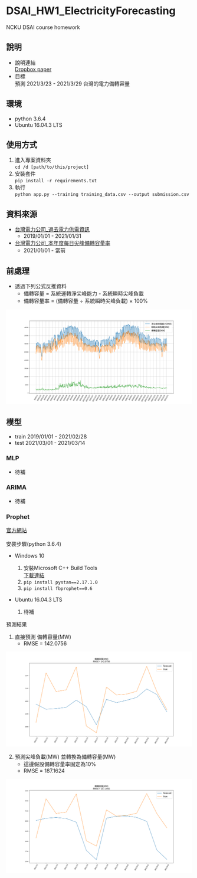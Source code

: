 # DSAI_HW1_ElectricityForecasting
NCKU DSAI course homework

## 說明
* 說明連結\
[Dropbox paper](https://www.dropbox.com/scl/fi/tx7md0teq0z4m3v20h5cp/DSAI-HW1-Electricity-Forecasting.paper?dl=0&rlkey=ajmzfqg0bjivr9bmcu8mqhv72)
* 目標\
預測 2021/3/23 - 2021/3/29 台灣的電力備轉容量

## 環境
* python 3.6.4
* Ubuntu 16.04.3 LTS

## 使用方式
1. 進入專案資料夾\
`cd /d [path/to/this/project]`
2. 安裝套件\
`pip install -r requirements.txt`
3. 執行\
`python app.py --training training_data.csv --output submission.csv`

## 資料來源
* [台灣電力公司_過去電力供需資訊](https://data.gov.tw/dataset/19995)
    * 2019/01/01 - 2021/01/31
* [台灣電力公司_本年度每日尖峰備轉容量率](https://data.gov.tw/dataset/25850)
    * 2021/01/01 - 當前

## 前處理
* 透過下列公式反推資料
    * 備轉容量 = 系統運轉淨尖峰能力 - 系統瞬時尖峰負載
    * 備轉容量率 = (備轉容量 ÷ 系統瞬時尖峰負載) × 100%

![](/img/supply_load_remain.png)

## 模型
* train
    2019/01/01 - 2021/02/28
* test
    2021/03/01 - 2021/03/14
### MLP
* 待補

### ARIMA
* 待補

### Prophet
[官方網站](https://facebook.github.io/prophet/)\
\
安裝步驟(python 3.6.4)
* Windows 10
    1. 安裝Microsoft C++ Build Tools \
        [下載連結](https://visualstudio.microsoft.com/zh-hant/visual-cpp-build-tools/)
    2. `pip install pystan==2.17.1.0`
    3. `pip install fbprophet==0.6`

* Ubuntu 16.04.3 LTS
    1. 待補

預測結果
1. 直接預測 備轉容量(MW)
    * RMSE = 142.0756

![prophet_predict_remain](/img/prophet_predict_remain.png)

2. 預測尖峰負載(MW) 並轉換為備轉容量(MW)
    * 這邊假設備轉容量率固定為10%
    * RMSE = 187.1624

![prophet_predict_load2remain](/img/prophet_predict_load2remain.png)
